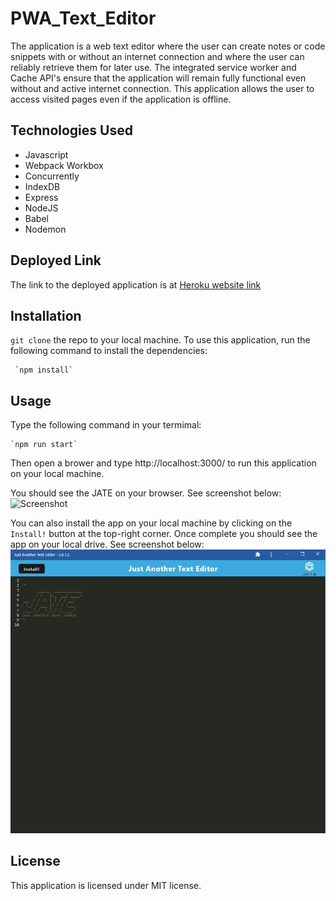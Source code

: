 # PWA_Text_Editor

The application is a web text editor where the user can create notes or code snippets with or without an internet connection and where the user can reliably retrieve them for later use. The integrated service worker and Cache API's ensure that the application will remain fully functional even without and active internet connection. This application allows the user to access visited pages even if the application is offline.

## Technologies Used
* Javascript
* Webpack Workbox
* Concurrently
* IndexDB
* Express
* NodeJS
* Babel
* Nodemon


## Deployed Link
The link to the deployed application is at [Heroku website link](https://dashboard.heroku.com/apps/limitless-fjord-82509)

## Installation
`git clone` the repo to your local machine. To use this application, run the following command to install the dependencies: 

     `npm install`

## Usage
Type the following command in your termimal:

    `npm run start`

Then open a brower and type http://localhost:3000/ to run this application on your local machine.

You should see the JATE on your browser. See screenshot below:
![Screenshot](./assets/web-brower.jpg)

You can also install the app on your local machine by clicking on the `Install!` button at the top-right corner.  Once complete you should see the app on your local drive. See screenshot below:
![Screenshot](./assets/app.jpg)


## License
This application is licensed under MIT license. 
